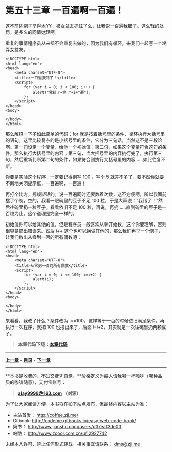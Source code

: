 第五十三章 一百遍啊一百遍！
===

这不前边例子举得太YY，被女盆友抓住了么，让我说一百遍我错了。这么轻的处罚，是多么的同情达理啊。

重复的事情程序员从来都不会重复去做的，因为我们有循环。来我们一起写一个糊弄女盆友。

```
<!DOCTYPE html>
<html lang="en">
<head>
	<meta charset="UTF-8">
	<title>一百遍我错了！</title>
	<script>
		for (var i = 0; i < 100; i++) {
			alert("我错了~第 "+i+"遍");
		};
	</script>
</head>
<body>
	
</body>
</html>
```

那么解释一下子如此简单的代码：for 就是按着括号里的条件，循环执行大括号里的语句。这里比较复杂的是小括号里的条件，它分为三句话，当然这不是三段论啊。第一句设定一个变量，给他一个初始值；第二句，如果这个变量符合这句的条件，那么执行大括号里的内容；第三句，当大括号里的内容执行完了，执行第三句，然后重新判断第二句的条件，如果符合则执行大括号里的内容……如此往复不断。

你要是实验这个程序，一定要记得别写 100 ，写个 5 就差不多了，要不然你就要不断地关闭提示框，一百遍啊，一百遍！

再打个比方，规规矩矩的。说一百遍同时还要数着次数，这不方便啊，所以我面前摆了个碗，空的，我看一眼碗里的豆子不足 100 粒，于是大声说：“我错了！”然后往碗里扔一粒豆子，看看依旧不足 100 粒，再说，再扔……直到碗里的豆子是一百粒为止。这个道理是完全一样的。

初始值你可以给其他的值，但是程序员一般喜欢从零开始数，这个你要理解，否则很容易搞出错误来。然后 i++ 这个也可以换做其他的，那么我们再举一个例子，让我们数出从零到一百的所有偶数吧：

```
<!DOCTYPE html>
<html lang="en">
<head>
	<meta charset="UTF-8">
	<title>从零到一百的所有偶数</title>
	<script>
		for (var i = 0; i <= 100; i=i+2) {
			alert(i);
		};
	</script>
</head>
<body>
	
</body>
</html>
```

来看看，我改了什么？条件改为 i<=100，这样等于一百的时候依旧满足条件，再执行一次程序，就把 100 也报出来了，后面 i=i+2，其实就是一次往碗里扔两颗豆子。

> **本章代码下载：[本章代码](http://coffee.zji.me/show-code/53.zip)**

---

[**上一章**](chapter52) - [**目录**](index) - [**下一章**](chapter54)

---

**本书是收费的，不过交费凭自觉。**价格定义为每人请我喝一杯咖啡（哪种品质的咖啡随意），支付宝账号：

> **alay9999@163.com  （刘源）**

为了让大家阅读方便，本书将在如下站点发布，但最终内容以主站为准：

* 主站首发： http://coffee.zji.me/
* Gitbook: http://codeme.gitbooks.io/easy-web-code-book/
* 简书： http://www.jianshu.com/users/d37eaf3de0ff
* 站酷： http://www.zcool.com.cn/u/12927742

未经本人许可，禁止任何形式转载。相关事宜请联系： dms@zji.me